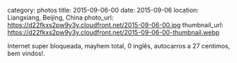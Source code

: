 category: photos 
title: 2015-09-06-00
date: 2015-09-06
location: Liangxiang, Beijing, China
photo_url: https://d22fkxs2pw9y3y.cloudfront.net/2015-09-06-00.jpg
thumbnail_url: https://d22fkxs2pw9y3y.cloudfront.net/2015-09-06-00-thumbnail.webp

Internet super bloqueada, mayhem total, 0 inglês, autocarros a 27 centimos, bem vindos!.           